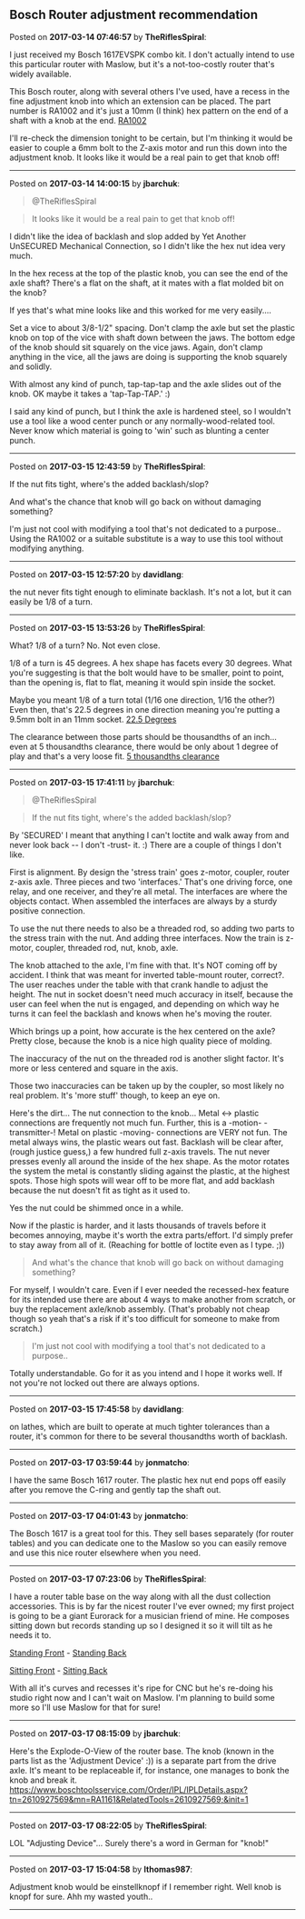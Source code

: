 ## Bosch Router adjustment recommendation
Posted on **2017-03-14 07:46:57** by **TheRiflesSpiral**:

I just received my Bosch 1617EVSPK  combo kit. I don't actually intend to use this particular router with Maslow, but it's a not-too-costly router that's widely available.



This Bosch router, along with several others I've used, have a recess in the fine adjustment knob into which an extension can be placed. The part number is RA1002 and it's just a 10mm (I think) hex pattern on the end of a shaft with a knob at the end. [RA1002](/images/cf/cfch_ra1002.jpg.jpg) 



I'll re-check the dimension tonight to be certain, but I'm thinking it would be easier to couple a 6mm bolt to the Z-axis motor and run this down into the adjustment knob. It looks like it would be a real pain to get that knob off!

---

Posted on **2017-03-14 14:00:15** by **jbarchuk**:

> @TheRiflesSpiral

> It looks like it would be a real pain to get that knob off!

I didn't like the idea of backlash and slop added by Yet Another UnSECURED Mechanical Connection, so I didn't like the hex nut idea very much.

In the hex recess at the top of the plastic knob, you can see the end of the axle shaft? There's a flat on the shaft, at it mates with a flat molded bit on the knob?

If yes that's what mine looks like and this worked for me very easily....

Set a vice to about 3/8-1/2" spacing. Don't clamp the axle but set the plastic knob on top of the vice with shaft down between the jaws. The bottom edge of the knob should sit squarely on the vice jaws. Again, don't clamp anything in the vice, all the jaws are doing is supporting the knob squarely and solidly.

With almost any kind of punch, tap-tap-tap and the axle slides out of the knob. OK maybe it takes a 'tap-Tap-TAP.' :)

I said any kind of punch, but I think the axle is hardened steel, so I wouldn't use  a tool like a wood center punch or any normally-wood-related tool. Never know which material is going to 'win' such as blunting a center punch.

---

Posted on **2017-03-15 12:43:59** by **TheRiflesSpiral**:

If the nut fits tight, where's the added backlash/slop?



And what's the chance that knob will go back on without damaging something?



I'm just not cool with modifying a tool that's not dedicated to a purpose.. Using the RA1002 or a suitable substitute is a way to use this tool without modifying anything.

---

Posted on **2017-03-15 12:57:20** by **davidlang**:

the nut never fits tight enough to eliminate backlash. It's not a lot, but it can easily be 1/8 of a turn.

---

Posted on **2017-03-15 13:53:26** by **TheRiflesSpiral**:

What? 1/8 of a turn? No. Not even close.



1/8 of a turn is 45 degrees. A hex shape has facets every 30 degrees. What you're suggesting is that the bolt would have to be smaller, point to point, than the opening is, flat to flat, meaning it would spin inside the socket.



Maybe you meant 1/8 of a turn total (1/16 one direction, 1/16 the other?) Even then, that's 22.5 degrees in one direction meaning you're putting a  9.5mm bolt in an 11mm socket.  [22.5 Degrees](/images/an/anbq_davidlang.jpg.jpg) 



The clearance between those parts should be thousandths of an inch... even at 5 thousandths clearance, there would be only about 1 degree of play and that's a very loose fit. [5 thousandths clearance](/images/2j/2jnd_davidlang2.jpg.jpg)

---

Posted on **2017-03-15 17:41:11** by **jbarchuk**:

> @TheRiflesSpiral

> If the nut fits tight, where's the added backlash/slop?



By 'SECURED' I meant that anything I can't loctite and walk away from and never look back -- I don't -trust- it. :) There are a couple of things I don't like. 



First is alignment. By design the 'stress train' goes z-motor, coupler, router z-axis axle. Three pieces and two 'interfaces.' That's one driving force, one relay, and one receiver, and they're all metal. The interfaces are where the objects contact. When assembled the interfaces are always by a sturdy positive connection.



To use the nut there needs to also be a threaded rod, so adding two parts to the stress train with the nut. And adding three interfaces. Now the train is z-motor, coupler, threaded rod, nut, knob, axle.



The knob attached to the axle, I'm fine with that. It's NOT coming off by accident. I think that was meant for inverted table-mount router, correct?. The user reaches under the table with that crank handle to adjust the height. The nut in socket doesn't need much accuracy in itself, because the user can feel when the  nut is engaged, and depending on which way he turns it can feel the backlash and knows when he's moving the router.



Which brings up a point, how accurate is the hex centered on the axle? Pretty close, because the knob is a nice high quality piece of molding.



The inaccuracy of the nut on the threaded rod is another slight factor. It's more or less centered and square in the axis.



Those two inaccuracies can be taken up by the coupler, so most likely no real problem. It's 'more stuff' though, to keep an eye on.



Here's the dirt... The nut connection to the knob... Metal <-> plastic connections are frequently not much fun. Further, this is a -motion- -transmitter-! Metal on plastic -moving- connections are VERY not fun. The metal always wins, the plastic wears out fast. Backlash will be clear after, (rough justice guess,) a few hundred full z-axis travels. The nut never presses evenly all around the inside of the hex shape. As the motor rotates the system the metal is constantly sliding against the plastic, at the highest spots. Those high spots will wear off to be more flat, and add backlash because the nut doesn't fit as tight as it used to. 



Yes the nut could be shimmed once in a while.



Now if the plastic is harder, and it lasts thousands of travels before it becomes annoying, maybe it's worth the extra parts/effort. I'd simply prefer to stay away from all of it. (Reaching for bottle of loctite even as I type. ;))



>And what's the chance that knob will go back on without damaging something?



For myself, I wouldn't care. Even if I ever needed the recessed-hex feature for its intended use there are about 4 ways to make another from scratch, or buy the replacement axle/knob assembly. (That's probably not cheap though so yeah that's a risk if it's too difficult for someone to make from scratch.)



>I'm just not cool with modifying a tool that's not dedicated to a purpose.. 



Totally understandable. Go for it as you intend and I hope it works well. If not you're not locked out there are always options.

---

Posted on **2017-03-15 17:45:58** by **davidlang**:

on lathes, which are built to operate at much tighter tolerances than a router, it's common for there to be several thousandths worth of backlash.

---

Posted on **2017-03-17 03:59:44** by **jonmatcho**:

I have the same Bosch 1617 router.  The plastic hex nut end pops off easily after you remove the C-ring and gently tap the shaft out.

---

Posted on **2017-03-17 04:01:43** by **jonmatcho**:

The Bosch 1617 is a great tool for this.  They sell bases separately (for router tables) and you can dedicate one to the Maslow so you can easily remove and use this nice router elsewhere when you need.

---

Posted on **2017-03-17 07:23:06** by **TheRiflesSpiral**:

I have a router table base on the way along with all the dust collection accessories. This is by far the nicest router I've ever owned; my first project is going to be a giant Eurorack for a musician friend of mine. He composes sitting down but records standing up so I designed it so it will tilt as he needs it to. 



[Standing Front](/images/ui/uifk_image3.png.jpg) - [Standing Back](/images/yr/yrel_image4.png.jpg)



[Sitting Front](/images/pm/pmh0_image5.png.jpg) - [Sitting Back](/images/1c/1c50_image6.png.jpg)



With all it's curves and recesses it's ripe for CNC but he's re-doing his studio right now and I can't wait on Maslow. I'm planning to build some more so I'll use Maslow for that for sure!

---

Posted on **2017-03-17 08:15:09** by **jbarchuk**:

Here's the Explode-O-View of the router base. The knob (known in the parts list as the 'Adjustment Device' :)) is a separate part from the drive axle. It's meant to be replaceable if, for instance, one manages to bonk the knob and break it. https://www.boschtoolsservice.com/Order/IPL/IPLDetails.aspx?tn=2610927569&mn=RA1161&RelatedTools=2610927569;&init=1

---

Posted on **2017-03-17 08:22:05** by **TheRiflesSpiral**:

LOL "Adjusting Device"... Surely there's a word in German for "knob!"

---

Posted on **2017-03-17 15:04:58** by **lthomas987**:

Adjustment knob would be einstellknopf if I remember right.  Well knob is knopf for sure.  Ahh my wasted youth..

---

